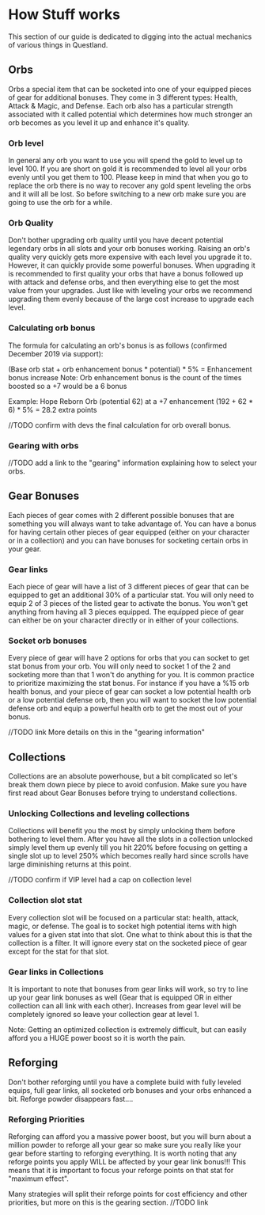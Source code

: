# How Stuff works

This section of our guide is dedicated to digging into the actual mechanics of various 
things in Questland.

## Orbs
Orbs a special item that can be socketed into one of your equipped pieces of gear for 
additional bonuses. They come in 3 different types: Health, Attack & Magic, and Defense. 
Each orb also has a particular strength associated with it called potential which determines 
how much stronger an orb becomes as you level it up and enhance it's quality.

### Orb level
In general any orb you want to use you will spend the gold to level up to level 100. 
If you are short on gold it is recommended to level all your orbs evenly until you get 
them to 100. Please keep in mind that when you go to replace the orb there is no way 
to recover any gold spent leveling the orbs and it will all be lost. So before switching 
to a new orb make sure you are going to use the orb for a while.

### Orb Quality
Don't bother upgrading orb quality until you have decent potential legendary orbs in all 
slots and your orb bonuses working. Raising an orb's quality very quickly gets more expensive 
with each level you upgrade it to.  However, it can quickly provide some powerful bonuses. 
When upgrading it is recommended to first quality your orbs that have a bonus followed up 
with attack and defense orbs, and then everything else to get the most value from your upgrades. 
Just like with leveling your orbs we recommend upgrading them evenly because of the large 
cost increase to upgrade each level.

### Calculating orb bonus
The formula for calculating an orb's bonus is as follows (confirmed December 2019 via support):

(Base orb stat + orb enhancement bonus * potential) * 5% = Enhancement bonus increase
Note: Orb enhancement bonus is the count of the times boosted so a +7 would be a 6 bonus

Example:  Hope Reborn Orb (potential 62) at a +7 enhancement
(192 + 62 * 6) * 5% = 28.2 extra points

//TODO confirm with devs the final calculation for orb overall bonus.

### Gearing with orbs
//TODO add a link to the "gearing" information explaining how to select your orbs.


## Gear Bonuses
Each pieces of gear comes with 2 different possible bonuses that are something you will 
always want to take advantage of.  You can have a bonus for having certain other pieces of
gear equipped (either on your character or in a collection) and you can have bonuses for
socketing certain orbs in your gear.

### Gear links
Each piece of gear will have a list of 3 different pieces of gear that can be equipped to 
get an additional 30% of a particular stat. You will only need to equip 2 of 3 pieces of 
the listed gear to activate the bonus.  You won't get anything from having all 3 pieces equipped.
The equipped piece of gear can either be on your character directly or in either of your collections.

### Socket orb bonuses
Every piece of gear will have 2 options for orbs that you can socket to get stat bonus
from your orb.  You will only need to socket 1 of the 2 and socketing more than that 1 
won't do anything for you. It is common practice to prioritize maximizing the stat bonus. 
For instance if you have a %15 orb health bonus, and your piece of gear can socket a 
low potential health orb or a low potential defense orb, then you will want to socket the low
potential defense orb and equip a powerful health orb to get the most out of your bonus.

//TODO link
More details on this in the "gearing information"

## Collections
Collections are an absolute powerhouse, but a bit complicated so let's break them down 
piece by piece to avoid confusion.  Make sure you have first read about Gear Bonuses before
trying to understand collections.

### Unlocking Collections and leveling collections
Collections will benefit you the most by simply unlocking them before bothering to level them. 
After you have all the slots in a collection unlocked simply level them up evenly till you hit 
220% before focusing on getting a single slot up to level 250% which becomes really hard since 
scrolls have large diminishing returns at this point.

//TODO confirm if VIP level had a cap on collection level

### Collection slot stat
Every collection slot will be focused on a particular stat: health, attack, magic, or defense. 
The goal is to socket high potential items with high values for a given stat into that slot. 
One what to think about this is that the collection is a filter.  It will ignore every stat 
on the socketed piece of gear except for the stat for that slot.

### Gear links in Collections
It is important to note that bonuses from gear links will work, so try to line up your gear 
link bonuses as well (Gear that is equipped OR in either collection can all link with each other).
Increases from gear level will be completely ignored so leave your collection gear at level 1.

Note: Getting an optimized collection is extremely difficult, but can easily afford you a HUGE 
power boost so it is worth the pain.

## Reforging
Don't bother reforging until you have a complete build with fully leveled equips, full gear links, 
all socketed orb bonuses and your orbs enhanced a bit.  Reforge powder disappears fast....

### Reforging Priorities
Reforging can afford you a massive power boost, but you will burn about a million powder to reforge 
all your gear so make sure you really like your gear before starting to reforging everything. 
It is worth noting that any reforge points you apply WILL be affected by your gear link bonus!!! 
This means that it is important to focus your reforge points on that stat for "maximum effect". 

Many strategies will split their reforge points for cost efficiency and other priorities, but more 
on this is the gearing section.
//TODO link

